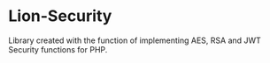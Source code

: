 # Lion-Security
Library created with the function of implementing AES, RSA and JWT Security functions for PHP.

